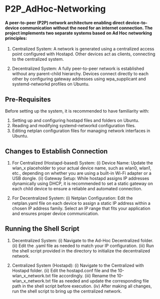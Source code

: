 # P2P_AdHoc-Networking
#### A peer-to-peer (P2P) network architecture enabling direct device-to-device communication without the need for an internet connection. The project implements two separate systems based on Ad Hoc networking principles:

  1)  Centralized System:
A network is generated using a centralized access point configured with Hostapd. Other devices act as clients, connecting to the centralized system.

  2)  Decentralized System:
A fully peer-to-peer network is established without any parent-child hierarchy. Devices connect directly to each other by configuring gateway addresses using wpa_supplicant and systemd-networkd profiles on Ubuntu.


## Pre-Requisites

Before setting up the system, it is recommended to have familiarity with:

  1) Setting up and configuring hostapd files and folders on Ubuntu.
  2) Reading and modifying systemd-networkd configuration files.
  3) Editing netplan configuration files for managing network interfaces in Ubuntu.

## Changes to Establish Connection

  1) For Centralized (Hostapd-based) System:
    (i) Device Name: Update the wlan_x placeholder to your actual device name, such as wlan0, wlan1, etc., depending on whether you are using a built-in Wi-Fi adapter or a USB dongle.
    (ii) Gateway Setup: While hostapd assigns IP addresses dynamically using DHCP, it is recommended to set a static gateway on each child device to ensure a reliable and automated connection.

  3) For Decentralized System:
     (i) Netplan Configuration: Edit the netplan.yaml file on each device to assign a static IP address within a chosen IP address family. Select an IP range that fits your application and ensures proper device communication.

## Running the Shell Script
  1) Decentralized System:
    (i) Navigate to the Ad-Hoc Decentralized folder.
    (ii) Edit the .yaml file as needed to match your IP configuration.
    (iii) Run the shell script provided in the directory to initialize the decentralized network.

  2) Centralized System (Hostapd):
     (i) Navigate to the Centralized with Hostapd folder.
     (ii) Edit the hostapd.conf file and the 10-wlan_x_network.txt file accordingly.
     (iii) Rename the 10-wlan_x_network.txt file as needed and update the corresponding file path in the shell script before execution.
     (iv) After making all changes, run the shell script to bring up the centralized network.

